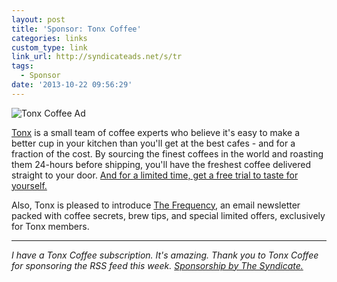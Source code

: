 ```yaml
---
layout: post
title: 'Sponsor: Tonx Coffee'
categories: links
custom_type: link
link_url: http://syndicateads.net/s/tr
tags: 
  - Sponsor
date: '2013-10-22 09:56:29'
---
```

![Tonx Coffee Ad](http://syndicateads.net/cms/images/ad_2.jpg)

[Tonx](http://syndicateads.net/s/tr) is a small team of coffee experts who believe it's easy to make a better cup in your kitchen than you'll get at the best cafes - and for a fraction of the cost. By sourcing the finest coffees in the world and roasting them 24-hours before shipping, you'll have the freshest coffee delivered straight to your door. [And for a limited time, get a free trial to taste for yourself.](http://syndicateads.net/s/tr)

Also, Tonx is pleased to introduce [The Frequency](https://tonx.org/newsletter_sign_up/new/?utm_source=syndicate&utm_medium=sponsorship&utm_campaign=syndicate), an email newsletter packed with coffee secrets, brew tips, and special limited offers, exclusively for Tonx members.

---

*I have a Tonx Coffee subscription. It's amazing. Thank you to Tonx Coffee for sponsoring the RSS feed this week. [Sponsorship by The Syndicate.](http://syndicateads.net/)*
